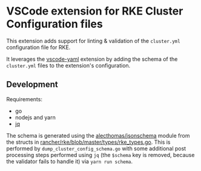 # VSCode extension for RKE Cluster Configuration files

This extension adds support for linting & validation of the `cluster.yml`
configuration file for RKE.

It leverages the
[vscode-yaml](https://marketplace.visualstudio.com/items?itemName=redhat.vscode-yaml)
extension by adding the schema of the `cluster.yml` files to the extension's
configuration.


## Development

Requirements:

- go
- nodejs and yarn
- [jq](https://stedolan.github.io/jq/)


The schema is generated using the
[alecthomas/jsonschema](https://github.com/alecthomas/jsonschema) module from
the structs in
[rancher/rke/blob/master/types/rke_types.go](https://github.com/rancher/rke/blob/master/types/rke_types.go). This
is performed by `dump_cluster_config_schema.go` with some additional post
processing steps performed using `jq` (the `$schema` key is removed, because the
validator fails to handle it) via `yarn run schema`.

